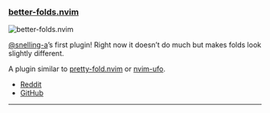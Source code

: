 
<h3 id="new-better-folds.nvim">
  <a href="#new-better-folds.nvim">
    <span class="icon-text">
      <span class="icon">
        <i class="fa-solid fa-book"></i>
      </span>
    </span>
    <span>better-folds.nvim</span>
  </a>
</h3>

![better-folds.nvim](https://user-images.githubusercontent.com/72226000/233853394-fb29b52f-4b00-4d01-8f52-71494a62425e.png)

[@snelling-a](https://github.com/snelling-a)’s first plugin! Right now it doesn’t do much but makes folds look slightly
different.

A plugin similar to [pretty-fold.nvim](https://github.com/anuvyklack/pretty-fold.nvim) or
[nvim-ufo](https://github.com/kevinhwang91/nvim-ufo).

- [Reddit](https://www.reddit.com/r/neovim/comments/12x5bmr/betterfoldsnvim/)
- [GitHub](https://github.com/snelling-a/better-folds.nvim)

---
